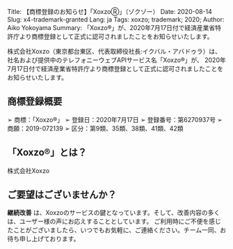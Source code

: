 Title: 【商標登録のお知らせ】「XoxzoⓇ」（ゾクゾー）
Date: 2020-08-14
Slug: x4-trademark-granted
Lang: ja
Tags: xoxzo; trademark; 2020;
Author: Aiko Yokoyama
Summary: 「Xoxzo®」が、2020年7月17日付で経済産業省特許庁より商標登録として正式に認可されましたことをお知らせいたします。

株式会社Xoxzo（東京都台東区、代表取締役社長:イクバル・アバドゥラ）は、
社名および提供中のテレフォニーウェブAPIサービス名「Xoxzo®」が、
2020年7月17日付で経済産業省特許庁より商標登録として正式に認可されましたことをお知らせいたします。

## 商標登録概要

➢ 商標：「Xoxzo®」
➢ 登録日：2020年7月17日
➢ 登録番号：第6270937号
➢ 商願：2019-072139
➢ 区分：第9類、35類、38類、41類、42類

## 「Xoxzo®」とは？
株式会社Xoxzo



## ご要望はございませんか？

**継続改善** は、Xoxzoのサービスの鍵となっています。そして、改善内容の多くは、ユーザー様の声にお応えすることとしています。
ご利用時にご不便を感じたことがございましたら、いつでもお気軽に、ご連絡ください。チーム一同、お待ち申し上げております。
